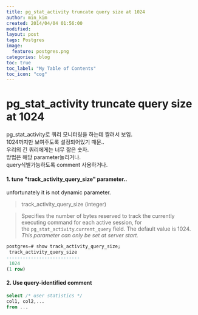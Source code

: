 ```yaml
---
title: pg_stat_activity truncate query size at 1024
author: min_kim
created: 2014/04/04 01:56:00
modified:
layout: post
tags: Postgres
image:
  feature: postgres.png
categories: blog
toc: true
toc_label: "My Table of Contents"
toc_icon: "cog"
---
```



# pg_stat_activity truncate query size at 1024

pg_stat_activity로 쿼리 모니터링을 하는데 짤려서 보임.  
1024까지만 보여주도록 설정되어있기 때문..  
우리의 긴 쿼리에게는 너무 짧은 숫자.  
방법은 해당 parameter늘리거나.  
query식별가능하도록 comment 사용하거나.  


#### 1. tune "track_activity_query_size" parameter..
unfortunately it is not dynamic parameter.
> track_activity_query_size (integer)

> Specifies the number of bytes reserved to track the currently executing command for each active session, for the `pg_stat_activity`.`current_query` field. The default value is 1024. _This parameter can only be set at server start._

```sql
postgres=# show track_activity_query_size;  
 track_activity_query_size   
---------------------------  
 1024  
(1 row)  
```
#### 2. Use query-identified comment
```sql
select /* user statistics */  
col1, col2,...  
from ...
```
